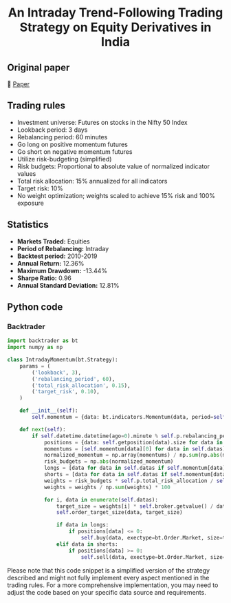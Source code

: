 <div align="center">
  <h1>An Intraday Trend-Following Trading Strategy on Equity Derivatives in India</h1>
</div>

## Original paper

📕 [Paper](https://papers.ssrn.com/sol3/papers.cfm?abstract_id=3342508)

## Trading rules

- Investment universe: Futures on stocks in the Nifty 50 Index
- Lookback period: 3 days
- Rebalancing period: 60 minutes
- Go long on positive momentum futures
- Go short on negative momentum futures
- Utilize risk-budgeting (simplified)
- Risk budgets: Proportional to absolute value of normalized indicator values
- Total risk allocation: 15% annualized for all indicators
- Target risk: 10%
- No weight optimization; weights scaled to achieve 15% risk and 100% exposure

## Statistics

- **Markets Traded:** Equities
- **Period of Rebalancing:** Intraday
- **Backtest period:** 2010-2019
- **Annual Return:** 12.36%
- **Maximum Drawdown:** -13.44%
- **Sharpe Ratio:** 0.96
- **Annual Standard Deviation:** 12.81%

## Python code

### Backtrader

```python
import backtrader as bt
import numpy as np

class IntradayMomentum(bt.Strategy):
    params = (
        ('lookback', 3),
        ('rebalancing_period', 60),
        ('total_risk_allocation', 0.15),
        ('target_risk', 0.10),
    )

    def __init__(self):
        self.momentum = {data: bt.indicators.Momentum(data, period=self.p.lookback) for data in self.datas}

    def next(self):
        if self.datetime.datetime(ago=0).minute % self.p.rebalancing_period == 0:
            positions = {data: self.getposition(data).size for data in self.datas}
            momentums = [self.momentum[data][0] for data in self.datas]
            normalized_momentum = np.array(momentums) / np.sum(np.abs(momentums))
            risk_budgets = np.abs(normalized_momentum)
            longs = [data for data in self.datas if self.momentum[data][0] > 0]
            shorts = [data for data in self.datas if self.momentum[data][0] < 0]
            weights = risk_budgets * self.p.total_risk_allocation / self.p.target_risk
            weights = weights / np.sum(weights) * 100

            for i, data in enumerate(self.datas):
                target_size = weights[i] * self.broker.getvalue() / data.close[0]
                self.order_target_size(data, target_size)

                if data in longs:
                    if positions[data] <= 0:
                        self.buy(data, exectype=bt.Order.Market, size=target_size)
                elif data in shorts:
                    if positions[data] >= 0:
                        self.sell(data, exectype=bt.Order.Market, size=target_size)
```

Please note that this code snippet is a simplified version of the strategy described and might not fully implement every aspect mentioned in the trading rules. For a more comprehensive implementation, you may need to adjust the code based on your specific data source and requirements.